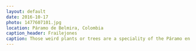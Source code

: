 ```yaml
---
layout: default
date: 2016-10-17
photo: 1477607101.jpg
location: Páramo de Belmira, Colombia
caption_header: Frailejones
caption: Those weird plants or trees are a speciality of the Páramo en Colombia. They do look strange but are very cute all together.
---
```

